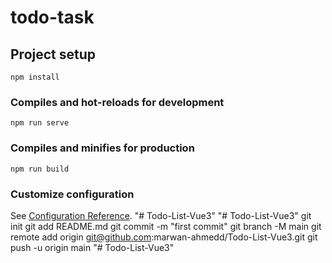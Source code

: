 # todo-task

## Project setup
```
npm install
```

### Compiles and hot-reloads for development
```
npm run serve
```

### Compiles and minifies for production
```
npm run build
```

### Customize configuration
See [Configuration Reference](https://cli.vuejs.org/config/).
"# Todo-List-Vue3" 
"# Todo-List-Vue3"  git init git add README.md git commit -m "first commit" git branch -M main git remote add origin git@github.com:marwan-ahmedd/Todo-List-Vue3.git git push -u origin main
"# Todo-List-Vue3" 

